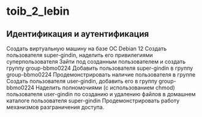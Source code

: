 # toib_2_lebin

## Идентификация и аутентификация
Создать виртуальную машину на базе ОС Debian 12
Создать пользователя super-gindin, наделить его привилегиями суперпользователя
Зайти под созданным пользователем и создать группу group-bbmo0224
Добавить пользователя super-gindin в группу group-bbmo0224
Продемонстрировать наличие пользователя в группе
Создать пользователя user-gindin, добавить его в группу group-bbmo0224
Наделить полномочиями (с использованием chmod) пользователя user-gindin по созданию и удалению файлов в домашнем каталоге пользователя super-gindin
Продемонстрировать работу механизмов разграничения доступа.
